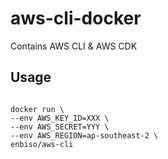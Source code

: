 # aws-cli-docker

Contains AWS CLI & AWS CDK

## Usage

```

docker run \
--env AWS_KEY_ID=XXX \
--env AWS_SECRET=YYY \
--env AWS_REGION=ap-southeast-2 \
enbiso/aws-cli

```
